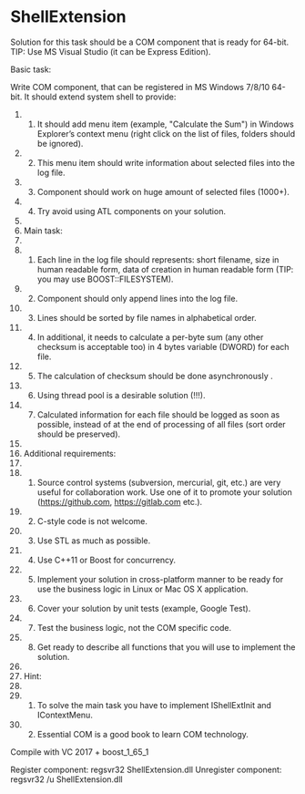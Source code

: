# ShellExtension

Solution for this task should be a COM component that is ready for 64-bit. 
TIP: Use MS Visual Studio (it can be Express Edition).

Basic task:

Write COM component, that can be registered in MS Windows 7/8/10 64-bit. It should extend system shell to provide:
1.	1.	It should add menu item (example, "Calculate the Sum") in Windows Explorer’s context menu (right click on the list of files, folders should be ignored).
2.	2.	This menu item should write information about selected files into the log file.
3.	3.	Component should work on huge amount of selected files (1000+).
4.	4.	Try avoid using ATL components on your solution.
5.	
6.	Main task:
7.	
1.	1.	Each line in the log file should represents: short filename, size in human readable form, data of creation in human readable form (TIP: you may use BOOST::FILESYSTEM).
2.	2.	Component should only append lines into the log file.
3.	3.	Lines should be sorted by file names in alphabetical order.
4.	4.	In additional, it needs to calculate a per-byte sum (any other checksum is acceptable too) in 4 bytes variable (DWORD) for each file.
5.	5.	The calculation of checksum should be done asynchronously .
6.	6.	Using thread pool is a desirable solution (!!!).
7.	7.	Calculated information for each file should be logged as soon as possible, instead of at the end of processing of all files (sort order should be preserved).
8.	
9.	Additional requirements:
10.	
1.	1.	Source control systems (subversion, mercurial, git, etc.) are very useful for collaboration work. Use one of it to promote your solution (https://github.com, https://gitlab.com etc.).
2.	2.	C-style code is not welcome.
3.	3.	Use STL as much as possible.
4.	4.	Use C++11 or Boost for concurrency.
5.	5.	Implement your solution in cross-platform manner to be ready for use the business logic in Linux or Mac OS X application.
6.	6.	Cover your solution by unit tests (example, Google Test).
7.	7.	Test the business logic, not the COM specific code.
8.	8.	Get ready to describe all functions that you will use to implement the solution.
9.	
10.	Hint:
11.	
1.	1.	To solve the main task you have to implement IShellExtInit and IContextMenu.
2.	2.	Essential COM is a good book to learn COM technology.

Compile with VC 2017 + boost_1_65_1

Register component: regsvr32 ShellExtension.dll
Unregister component: regsvr32 /u ShellExtension.dll